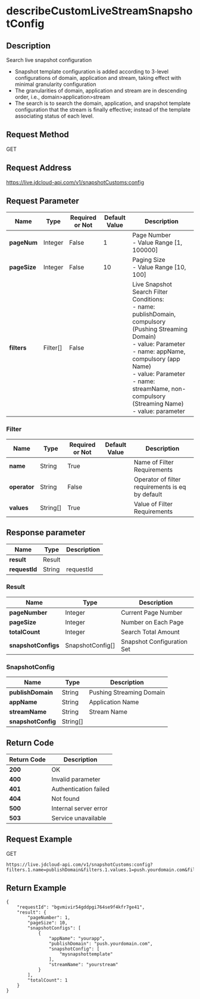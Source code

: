 # describeCustomLiveStreamSnapshotConfig


## Description
Search live snapshot configuration
- Snapshot template configuration is added according to 3-level configurations of domain, application and stream, taking effect with minimal granularity configuration
- The granularities of domain, application and stream are in descending order, i.e., domain>application>stream
- The search is to search the domain, application, and snapshot template configuration that the stream is finally effective; instead of the template associating status of each level.


## Request Method
GET

## Request Address
https://live.jdcloud-api.com/v1/snapshotCustoms:config


## Request Parameter
|Name|Type|Required or Not|Default Value|Description|
|---|---|---|---|---|
|**pageNum**|Integer|False|1|Page Number<br>- Value Range [1, 100000]<br>|
|**pageSize**|Integer|False|10|Paging Size<br>- Value Range [10, 100]<br>|
|**filters**|Filter[]|False| |Live Snapshot Search Filter Conditions:<br>  - name:   publishDomain, compulsory (Pushing Streaming Domain)<br>  - value:  Parameter<br>  - name:   appName, compulsory (app Name)<br>  - value:  Parameter<br>  - name:   streamName, non-compulsory (Streaming Name)<br>  - value:  parameter<br>|

### Filter
|Name|Type|Required or Not|Default Value|Description|
|---|---|---|---|---|
|**name**|String|True| |Name of Filter Requirements|
|**operator**|String|False| |Operator of filter requirements is eq by default|
|**values**|String[]|True| |Value of Filter Requirements|

## Response parameter
|Name|Type|Description|
|---|---|---|
|**result**|Result| |
|**requestId**|String|requestId|

### Result
|Name|Type|Description|
|---|---|---|
|**pageNumber**|Integer|Current Page Number|
|**pageSize**|Integer|Number on Each Page|
|**totalCount**|Integer|Search Total Amount|
|**snapshotConfigs**|SnapshotConfig[]|Snapshot Configuration Set|
### SnapshotConfig
|Name|Type|Description|
|---|---|---|
|**publishDomain**|String|Pushing Streaming Domain|
|**appName**|String|Application Name|
|**streamName**|String|Stream Name|
|**snapshotConfig**|String[]| |

## Return Code
|Return Code|Description|
|---|---|
|**200**|OK|
|**400**|Invalid parameter|
|**401**|Authentication failed|
|**404**|Not found|
|**500**|Internal server error|
|**503**|Service unavailable|

## Request Example
GET
```
https://live.jdcloud-api.com/v1/snapshotCustoms:config?filters.1.name=publishDomain&filters.1.values.1=push.yourdomain.com&filters.2.name=appName&filters.2.values.1=yourapp&filters.3.name=streamName&filters.3.values.1=yourstream

```

## Return Example
```
{
    "requestId": "bgvmivir54gddpgi764se9f4kfr7ge41", 
    "result": {
        "pageNumber": 1, 
        "pageSize": 10, 
        "snapshotConfigs": [
            {
                "appName": "yourapp", 
                "publishDomain": "push.yourdomain.com", 
                "snapshotConfig": [
                    "mysnapshottemplate"
                ], 
                "streamName": "yourstream"
            }
        ], 
        "totalCount": 1
    }
}
```
